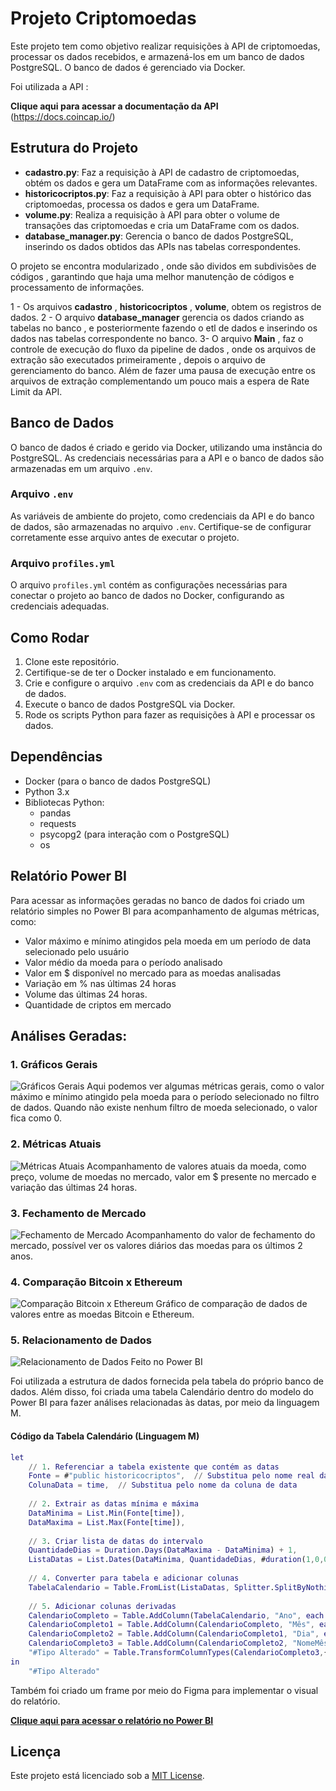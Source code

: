 # Projeto Criptomoedas

Este projeto tem como objetivo realizar requisições à API de criptomoedas, processar os dados recebidos, e armazená-los em um banco de dados PostgreSQL. O banco de dados é gerenciado via Docker.

Foi utilizada a API :

**Clique aqui para acessar a documentação da API**
 (https://docs.coincap.io/)

## Estrutura do Projeto

- **cadastro.py**: Faz a requisição à API de cadastro de criptomoedas, obtém os dados e gera um DataFrame com as informações relevantes.
- **historicocriptos.py**: Faz a requisição à API para obter o histórico das criptomoedas, processa os dados e gera um DataFrame.
- **volume.py**: Realiza a requisição à API para obter o volume de transações das criptomoedas e cria um DataFrame com os dados.
- **database_manager.py**: Gerencia o banco de dados PostgreSQL, inserindo os dados obtidos das APIs nas tabelas correspondentes.

O projeto se encontra modularizado , onde são dividos em subdivisões de códigos , garantindo que haja uma melhor manutenção de códigos e processamento de informações.

1 - Os arquivos **cadastro** , **historicocriptos** , **volume**, obtem os registros de dados.
2 - O arquivo **database_manager** gerencia os dados criando as tabelas no banco , e posteriormente fazendo o etl de dados e inserindo os dados nas tabelas correspondente no banco.
3- O arquivo **Main** , faz o controle de execução do fluxo da pipeline de dados , onde os arquivos de extração são executados primeiramente , depois o arquivo de gerenciamento do banco. Além de fazer uma pausa de execução entre os arquivos de extração complementando um pouco mais a espera de Rate Limit da API.

## Banco de Dados

O banco de dados é criado e gerido via Docker, utilizando uma instância do PostgreSQL. As credenciais necessárias para a API e o banco de dados são armazenadas em um arquivo `.env`.

### Arquivo `.env`

As variáveis de ambiente do projeto, como credenciais da API e do banco de dados, são armazenadas no arquivo `.env`. Certifique-se de configurar corretamente esse arquivo antes de executar o projeto.

### Arquivo `profiles.yml`

O arquivo `profiles.yml` contém as configurações necessárias para conectar o projeto ao banco de dados no Docker, configurando as credenciais adequadas.

## Como Rodar

1. Clone este repositório.
2. Certifique-se de ter o Docker instalado e em funcionamento.
3. Crie e configure o arquivo `.env` com as credenciais da API e do banco de dados.
4. Execute o banco de dados PostgreSQL via Docker.
5. Rode os scripts Python para fazer as requisições à API e processar os dados.

## Dependências

- Docker (para o banco de dados PostgreSQL)
- Python 3.x
- Bibliotecas Python:
  - pandas
  - requests
  - psycopg2 (para interação com o PostgreSQL)
  - os

## Relatório Power BI

Para acessar as informações geradas no banco de dados foi criado um relatório simples no Power BI para acompanhamento de algumas métricas, como:

- Valor máximo e mínimo atingidos pela moeda em um período de data selecionado pelo usuário
- Valor médio da moeda para o período analisado
- Valor em $ disponível no mercado para as moedas analisadas
- Variação em % nas últimas 24 horas
- Volume das últimas 24 horas.
- Quantidade de criptos em mercado

## Análises Geradas:

### 1. Gráficos Gerais
![Gráficos Gerais](Imagens/Indicadores%20Gerais.jpg)
Aqui podemos ver algumas métricas gerais, como o valor máximo e mínimo atingido pela moeda para o período selecionado no filtro de dados. Quando não existe nenhum filtro de moeda selecionado, o valor fica como 0.

### 2. Métricas Atuais
![Métricas Atuais](Imagens/Metricas%20Atuais%20das%20criptos.jpg)
Acompanhamento de valores atuais da moeda, como preço, volume de moedas no mercado, valor em $ presente no mercado e variação das últimas 24 horas.

### 3. Fechamento de Mercado
![Fechamento de Mercado](Imagens/valor%20de%20fechamento%20diario%20cripto.jpg)
Acompanhamento do valor de fechamento do mercado, possível ver os valores diários das moedas para os últimos 2 anos.

### 4. Comparação Bitcoin x Ethereum
![Comparação Bitcoin x Ethereum](Imagens/Preco%20Medio%20Diario.jpg)
Gráfico de comparação de dados de valores entre as moedas Bitcoin e Ethereum.

### 5. Relacionamento de Dados
![Relacionamento de Dados Feito no Power BI](Imagens/Relacionamento%20de%20dados.jpg)

Foi utilizada a estrutura de dados fornecida pela tabela do próprio banco de dados. Além disso, foi criada uma tabela Calendário dentro do modelo do Power BI para fazer análises relacionadas às datas, por meio da linguagem M.

#### **Código da Tabela Calendário (Linguagem M)**
```m
let
    // 1. Referenciar a tabela existente que contém as datas
    Fonte = #"public historicocriptos",  // Substitua pelo nome real da sua tabela
    ColunaData = time,  // Substitua pelo nome da coluna de data
    
    // 2. Extrair as datas mínima e máxima
    DataMinima = List.Min(Fonte[time]),
    DataMaxima = List.Max(Fonte[time]),
    
    // 3. Criar lista de datas do intervalo
    QuantidadeDias = Duration.Days(DataMaxima - DataMinima) + 1,
    ListaDatas = List.Dates(DataMinima, QuantidadeDias, #duration(1,0,0,0)),
    
    // 4. Converter para tabela e adicionar colunas
    TabelaCalendario = Table.FromList(ListaDatas, Splitter.SplitByNothing(), {"Data"}, null, ExtraValues.Error),
    
    // 5. Adicionar colunas derivadas
    CalendarioCompleto = Table.AddColumn(TabelaCalendario, "Ano", each Date.Year([Data]), Int64.Type),
    CalendarioCompleto1 = Table.AddColumn(CalendarioCompleto, "Mês", each Date.Month([Data]), Int64.Type),
    CalendarioCompleto2 = Table.AddColumn(CalendarioCompleto1, "Dia", each Date.Day([Data]), Int64.Type),
    CalendarioCompleto3 = Table.AddColumn(CalendarioCompleto2, "NomeMês", each Date.MonthName([Data]), type text),
    "#Tipo Alterado" = Table.TransformColumnTypes(CalendarioCompleto3,{{"Data", type date}})
in
    "#Tipo Alterado"
```

Também foi criado um frame por meio do Figma para implementar o visual do relatório.

[**Clique aqui para acessar o relatório no Power BI**](https://app.powerbi.com/view?r=eyJrIjoiOTc0YjUyZGYtNGNmOC00NmI2LTkyMWUtYzllNGNiN2Q1YmY1IiwidCI6IjcyZWIyZTFhLTU1NzQtNDE5MC1iYmI5LTFhYzBhN2UzMGQ4ZiJ9)

## Licença

Este projeto está licenciado sob a [MIT License](LICENSE).

